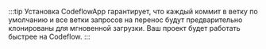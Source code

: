 :::tip
Установка CodeflowApp гарантирует, что каждый коммит в ветку по умолчанию и все ветки запросов на перенос будут предварительно клонированы для мгновенной загрузки. Ваш проект будет работать быстрее на Codeflow.
:::